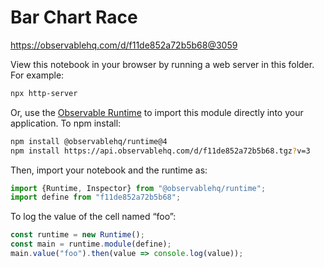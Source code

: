 # Bar Chart Race

https://observablehq.com/d/f11de852a72b5b68@3059

View this notebook in your browser by running a web server in this folder. For
example:

~~~sh
npx http-server
~~~

Or, use the [Observable Runtime](https://github.com/observablehq/runtime) to
import this module directly into your application. To npm install:

~~~sh
npm install @observablehq/runtime@4
npm install https://api.observablehq.com/d/f11de852a72b5b68.tgz?v=3
~~~

Then, import your notebook and the runtime as:

~~~js
import {Runtime, Inspector} from "@observablehq/runtime";
import define from "f11de852a72b5b68";
~~~

To log the value of the cell named “foo”:

~~~js
const runtime = new Runtime();
const main = runtime.module(define);
main.value("foo").then(value => console.log(value));
~~~
